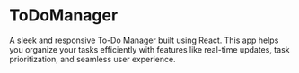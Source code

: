 # ToDoManager
A sleek and responsive To-Do Manager built using React. This app helps you organize your tasks efficiently with features like real-time updates, task prioritization, and seamless user experience.
